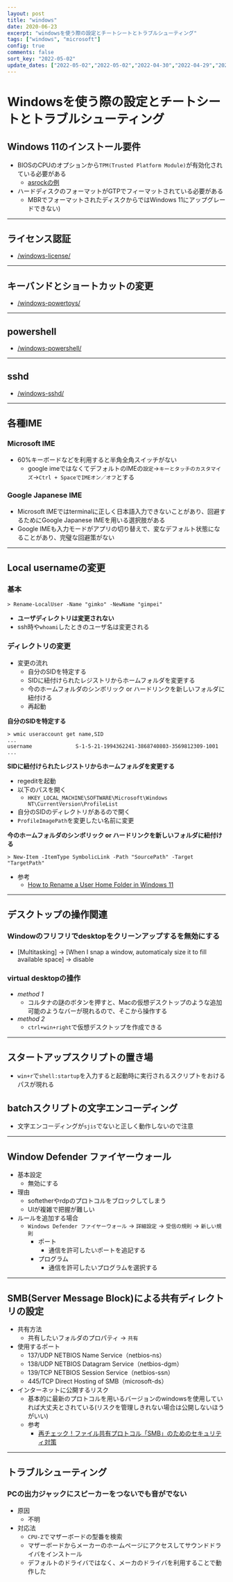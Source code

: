 ```yaml
---
layout: post
title: "windows"
date: 2020-06-23
excerpt: "windowsを使う際の設定とチートシートとトラブルシューティング"
tags: ["windows", "microsoft"]
config: true
comments: false
sort_key: "2022-05-02"
update_dates: ["2022-05-02","2022-05-02","2022-04-30","2022-04-29","2022-02-20","2022-02-11","2022-01-19","2021-11-01","2021-08-28","2020-11-17","2020-11-08","2020-11-01","2020-10-31","2020-06-23"]
---
```


# Windowsを使う際の設定とチートシートとトラブルシューティング

## Windows 11のインストール要件
 - BIOSのCPUのオプションから`TPM(Trusted Platform Module)`が有効化されている必要がある
   - [asrockの例](https://www.ictbs.co.jp/blog/asrocktpm20windows11/)
 - ハードディスクのフォーマットがGTPでフィーマットされている必要がある
   - MBRでフォーマットされたディスクからではWindows 11にアップグレードできない)

---

## ライセンス認証
 - [/windows-license/](/windows-license/)

---

## キーバンドとショートカットの変更
 - [/windows-powertoys/](/windows-powertoys/)

---

## powershell
 - [/windows-powershell/](/windows-powershell/)

---

## sshd
 - [/windows-sshd/](/windows-sshd/)

---

## 各種IME

### Microsoft IME
 - 60%キーボードなどを利用すると半角全角スイッチがない
   - google imeではなくてデフォルトのIMEの`設定`->`キーとタッチのカスタマイズ`->`Ctrl + SpaceでIMEオン／オフ`とする

### Google Japanese IME
 - Microsoft IMEではterminalに正しく日本語入力できないことがあり、回避するためにGoogle Japanese IMEを用いる選択肢がある
 - Google IMEも入力モードがアプリの切り替えで、変なデフォルト状態になることがあり、完璧な回避策がない


---

## Local usernameの変更

### 基本

```console
> Rename-LocalUser -Name "gimko" -NewName "gimpei"
```
 - **ユーザディレクトリは変更されない**   
 - ssh時や`whoami`したときのユーザ名は変更される

### ディレクトリの変更
 - 変更の流れ
   - 自分のSIDを特定する
   - SIDに紐付けられたレジストリからホームフォルダを変更する
   - 今のホームフォルダのシンボリック or ハードリンクを新しいフォルダに紐付ける
   - 再起動

**自分のSIDを特定する**  
```console
> wmic useraccount get name,SID
...
username              S-1-5-21-1994362241-3868740803-3569812309-1001
...
```

**SIDに紐付けられたレジストリからホームフォルダを変更する**  
 - regeditを起動
 - 以下のパスを開く
   - `HKEY_LOCAL_MACHINE\SOFTWARE\Microsoft\Windows NT\CurrentVersion\ProfileList`
 - 自分のSIDのディレクトリがあるので開く
 - `ProfileImagePath`を変更したい名前に変更

**今のホームフォルダのシンボリック or ハードリンクを新しいフォルダに紐付ける**  
```console
> New-Item -ItemType SymbolicLink -Path "SourcePath" -Target "TargetPath"
```

 - 参考
   - [How to Rename a User Home Folder in Windows 11](https://websiteforstudents.com/how-to-rename-a-user-home-folder-in-windows-11/)

---

## デスクトップの操作関連

### Windowのフリフリでdesktopをクリーンアップするを無効にする
 - [Multitasking] -> [When I snap a window, automaticaly size it to fill available space] -> disable  

### virtual desktopの操作
 - *method 1*
   - コルタナの謎のボタンを押すと、Macの仮想デスクトップのような追加可能のようなバーが現れるので、そこから操作する
 - *method 2*
   - `ctrl+win+right`で仮想デスクトップを作成できる 

---

## スタートアップスクリプトの置き場
 - `win+r`で`shell:startup`を入力すると起動時に実行されるスクリプトをおけるパスが現れる

## batchスクリプトの文字エンコーディング
 - 文字エンコーディングが`sjis`でないと正しく動作しないので注意

---

## Window Defender ファイヤーウォール
 - 基本設定
   - 無効にする
 - 理由
   - softetherやrdpのプロトコルをブロックしてしまう
   - UIが複雑で把握が難しい
 - ルールを追加する場合
   - `Windows Defender ファイヤーウォール` -> `詳細設定` -> `受信の規則` -> `新しい規則`
     - ポート
       - 通信を許可したいポートを追記する
     - プログラム
       - 通信を許可したいプログラムを選択する

---

## SMB(Server Message Block)による共有ディレクトリの設定
 - 共有方法
   - 共有したいフォルダのプロパティ -> `共有`
 - 使用するポート
   - 137/UDP NETBIOS Name Service（netbios-ns）
   - 138/UDP NETBIOS Datagram Service（netbios-dgm）
   - 139/TCP NETBIOS Session Service（netbios-ssn）
   - 445/TCP Direct Hosting of SMB（microsoft-ds）
 - インターネットに公開するリスク
   - 基本的に最新のプロトコルを用いるバージョンのwindowsを使用していれば大丈夫とされている(リスクを管理しきれない場合は公開しないほうがいい)
   - 参考
     - [再チェック！ファイル共有プロトコル「SMB」のためのセキュリティ対策](https://atmarkit.itmedia.co.jp/ait/articles/1701/30/news029_2.html)

---

## トラブルシューティング

### PCの出力ジャックにスピーカーをつないでも音がでない
 - 原因
   - 不明
 - 対応法
   - `CPU-Z`でマザーボードの型番を検索
   - マザーボードからメーカーのホームページにアクセスしてサウンドドライバをインストール
   - デフォルトのドライバではなく、メーカのドライバを利用することで動作した
